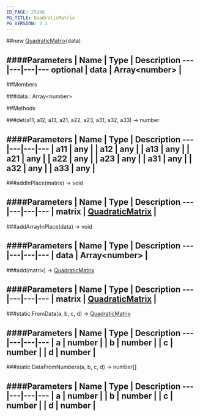 ```yaml
---
ID_PAGE: 25266
PG_TITLE: QuadraticMatrix
PG_VERSION: 2.1
---
```

##new [QuadraticMatrix](/classes/QuadraticMatrix)(data)




####Parameters
 | Name | Type | Description
---|---|---|---
optional | data | Array&lt;number&gt; | 
---

##Members

###data : Array&lt;number&gt;









##Methods

###det(a11, a12, a13, a21, a22, a23, a31, a32, a33) &rarr; number



####Parameters
 | Name | Type | Description
---|---|---|---
 | a11 | any | 
 | a12 | any | 
 | a13 | any | 
 | a21 | any | 
 | a22 | any | 
 | a23 | any | 
 | a31 | any | 
 | a32 | any | 
 | a33 | any | 
---

###addInPlace(matrix) &rarr; void



####Parameters
 | Name | Type | Description
---|---|---|---
 | matrix | [QuadraticMatrix](/classes/QuadraticMatrix) | 
---

###addArrayInPlace(data) &rarr; void



####Parameters
 | Name | Type | Description
---|---|---|---
 | data | Array&lt;number&gt; | 
---

###add(matrix) &rarr; [QuadraticMatrix](/classes/QuadraticMatrix)



####Parameters
 | Name | Type | Description
---|---|---|---
 | matrix | [QuadraticMatrix](/classes/QuadraticMatrix) | 
---

###static FromData(a, b, c, d) &rarr; [QuadraticMatrix](/classes/QuadraticMatrix)



####Parameters
 | Name | Type | Description
---|---|---|---
 | a | number | 
 | b | number | 
 | c | number | 
 | d | number | 
---

###static DataFromNumbers(a, b, c, d) &rarr; number[]

####Parameters
 | Name | Type | Description
---|---|---|---
 | a | number | 
 | b | number | 
 | c | number | 
 | d | number | 
---
